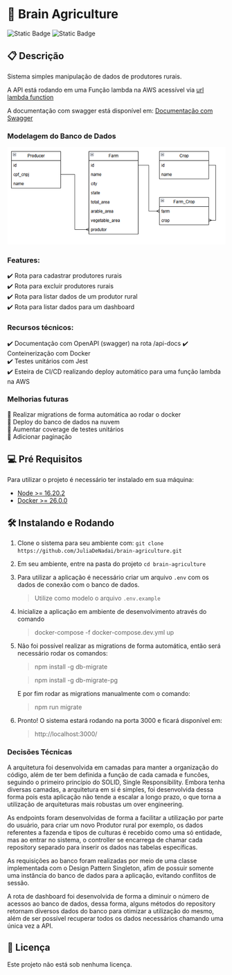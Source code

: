 # 🚀 Brain Agriculture

![Static Badge](https://img.shields.io/badge/coverage-30-yellow?style=for-the-badge)
![Static Badge](https://img.shields.io/badge/Node-16.20.2-yellow?style=for-the-badge)

## 📋 Descrição

Sistema simples manipulação de dados de produtores rurais.

A API está rodando em uma Função lambda na AWS acessível via [url lambda function](https://fpfqilbrpokhz2rlhhvvzrxwme0udhsi.lambda-url.sa-east-1.on.aws/) 

A documentação com swagger está disponível em: [Documentação com Swagger](https://fpfqilbrpokhz2rlhhvvzrxwme0udhsi.lambda-url.sa-east-1.on.aws/api-docs)

### Modelagem do Banco de Dados

![alt text](database.png)

### Features:  
✔️ Rota para cadastrar produtores rurais    
✔️ Rota para excluir produtores rurais    
✔️ Rota para listar dados de um produtor rural    
✔️ Rota para listar dados para um dashboard

### Recursos técnicos:  
✔️ Documentação com OpenAPI (swagger) na rota /api-docs
✔️ Conteinerização com Docker  
✔️ Testes unitários com Jest  
✔️ Esteira de CI/CD realizando deploy automático para uma função lambda na AWS  

### Melhorias futuras 
📌 Realizar migrations de forma automática ao rodar o docker  
📌 Deploy do banco de dados na nuvem  
📌 Aumentar coverage de testes unitários  
📌 Adicionar paginação

## 💻 Pré Requisitos

Para utilizar o projeto é necessário ter instalado em sua máquina:

- [Node >= 16.20.2](https://nodejs.org/en/download)
- [Docker >= 26.0.0](https://www.docker.com/products/docker-desktop/)

## 🛠️ Instalando e Rodando

1. Clone o sistema para seu ambiente com: `git clone https://github.com/JuliaDeNadai/brain-agriculture.git`

2. Em seu ambiente, entre na pasta do projeto `cd brain-agriculture`

3. Para utilizar a aplicação é necessário criar um arquivo `.env` com os dados de conexão com o banco de dados.
    > Utilize como modelo o arquivo `.env.example`

5. Inicialize a aplicação em ambiente de desenvolvimento através do comando 
    > docker-compose -f docker-compose.dev.yml up

5. Não foi possível realizar as migrations de forma automática, então será necessário rodar os comandos:
    > npm install -g db-migrate

    > npm install -g db-migrate-pg

    E por fim rodar as migrations manualmente com o comando:

    > npm run migrate

6. Pronto! O sistema estará rodando na porta 3000 e ficará disponível em:
    > http://localhost:3000/

### Decisões Técnicas

A arquitetura foi desenvolvida em camadas para manter a organização do código, além de ter bem definida a função de cada camada e funcões, seguindo o primeiro princípio do SOLID, Single Responsibility. Embora tenha diversas camadas, a arquitetura em si é simples, foi desenvolvida dessa forma pois esta aplicação não tende a escalar a longo prazo, o que torna a utilização de arquiteturas mais robustas um over engineering.

As endpoints foram desenvolvidas de forma a facilitar a utilização por parte do usuário, para criar um novo Produtor rural por exemplo, os dados referentes a fazenda e tipos de culturas é recebido como uma só entidade, mas ao entrar no sistema, o controller se encarrega de chamar cada repository separado para inserir os dados nas tabelas específicas.

As requisições ao banco foram realizadas por meio de uma classe implementada com o Design Pattern Singleton, afim de possuir somente uma instância do banco de dados para a aplicação, evitando conflitos de sessão.

A rota de dashboard foi desenvolvida de forma a diminuir o número de acessos ao banco de dados, dessa forma, alguns métodos do repository retornam diversos dados do banco para otimizar a utilização do mesmo, além de ser possível recuperar todos os dados necessários chamando uma única vez a API.


## 📜 Licença 

Este projeto não está sob nenhuma licença.
